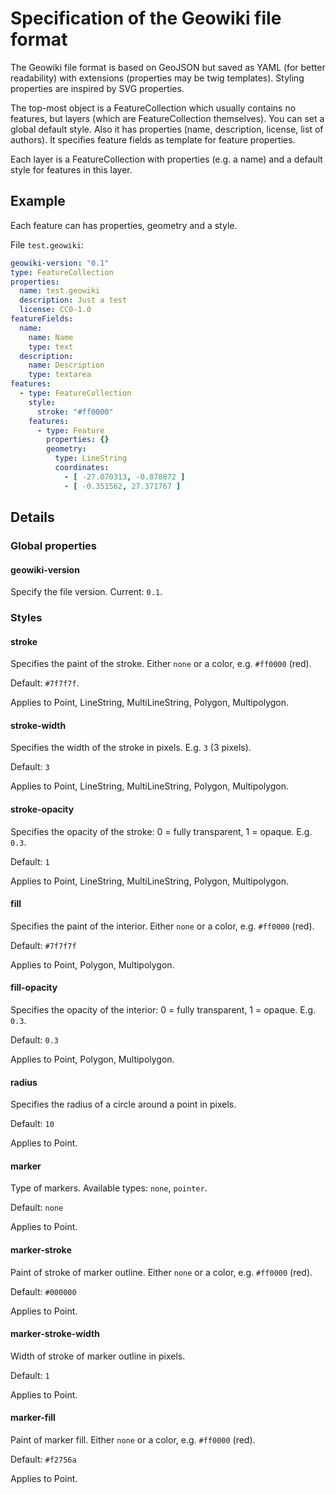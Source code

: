 # Specification of the Geowiki file format
The Geowiki file format is based on GeoJSON but saved as YAML (for better readability) with extensions (properties may be twig templates). Styling properties are inspired by SVG properties.

The top-most object is a FeatureCollection which usually contains no features, but layers (which are FeatureCollection themselves). You can set a global default style. Also it has properties (name, description, license, list of authors). It specifies feature fields as template for feature properties.

Each layer is a FeatureCollection with properties (e.g. a name) and a default style for features in this layer.

## Example
Each feature can has properties, geometry and a style.

File `test.geowiki`:
```yaml
geowiki-version: "0.1"
type: FeatureCollection
properties:
  name: test.geowiki
  description: Just a test
  license: CC0-1.0
featureFields:
  name:
    name: Name
    type: text
  description:
    name: Description
    type: textarea
features:
  - type: FeatureCollection
    style:
      stroke: "#ff0000"
    features:
      - type: Feature
        properties: {}
        geometry:
          type: LineString
          coordinates:
            - [ -27.070313, -0.878872 ]
            - [ -0.351562, 27.371767 ]
```

## Details
### Global properties
#### geowiki-version
Specify the file version. Current: `0.1`.

### Styles
#### stroke
Specifies the paint of the stroke. Either `none` or a color, e.g. `#ff0000` (red).

Default: `#7f7f7f`.

Applies to Point, LineString, MultiLineString, Polygon, Multipolygon.

#### stroke-width
Specifies the width of the stroke in pixels. E.g. `3` (3 pixels).

Default: `3`

Applies to Point, LineString, MultiLineString, Polygon, Multipolygon.

#### stroke-opacity
Specifies the opacity of the stroke: 0 = fully transparent, 1 = opaque. E.g. `0.3`.

Default: `1`

Applies to Point, LineString, MultiLineString, Polygon, Multipolygon.

#### fill
Specifies the paint of the interior. Either `none` or a color, e.g. `#ff0000` (red).

Default: `#7f7f7f`

Applies to Point, Polygon, Multipolygon.

#### fill-opacity
Specifies the opacity of the interior: 0 = fully transparent, 1 = opaque. E.g. `0.3`.

Default: `0.3`

Applies to Point, Polygon, Multipolygon.

#### radius
Specifies the radius of a circle around a point in pixels.

Default: `10`

Applies to Point.

#### marker
Type of markers. Available types: `none`, `pointer`.

Default: `none`

Applies to Point.

#### marker-stroke
Paint of stroke of marker outline. Either `none` or a color, e.g. `#ff0000` (red).

Default: `#000000`

Applies to Point.

#### marker-stroke-width
Width of stroke of marker outline in pixels.

Default: `1`

Applies to Point.

#### marker-fill
Paint of marker fill. Either `none` or a color, e.g. `#ff0000` (red).

Default: `#f2756a`

Applies to Point.
